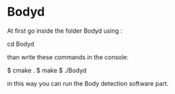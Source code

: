 # Bodyd
At first go inside the folder Bodyd using :

cd Bodyd

than write these commands in the console:

$ cmake .
$ make
$ ./Bodyd

in this way you can run the Body detection software part.
